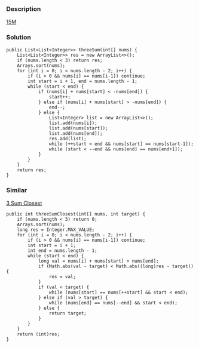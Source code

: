 ### Description
[15M](https://leetcode.com/problems/3sum/description/)

### Solution

    public List<List<Integer>> threeSum(int[] nums) {
        List<List<Integer>> res = new ArrayList<>();
        if (nums.length < 3) return res;
        Arrays.sort(nums);
        for (int i = 0; i < nums.length - 2; i++) {
            if (i > 0 && nums[i] == nums[i-1]) continue;
            int start = i + 1, end = nums.length - 1;
            while (start < end) {
                if (nums[i] + nums[start] < -nums[end]) {
                    start++;
                } else if (nums[i] + nums[start] > -nums[end]) {
                    end--;
                } else {
                    List<Integer> list = new ArrayList<>();
                    list.add(nums[i]);
                    list.add(nums[start]);
                    list.add(nums[end]);
                    res.add(list);
                    while (++start < end && nums[start] == nums[start-1]);
                    while (start < --end && nums[end] == nums[end+1]);
                }
            }
        }
        return res;
    }

### Similar
[3 Sum Closest](https://leetcode.com/problems/3sum-closest/description/)

    public int threeSumClosest(int[] nums, int target) {
        if (nums.length < 3) return 0;
        Arrays.sort(nums);
        long res = Integer.MAX_VALUE;
        for (int i = 0; i < nums.length - 2; i++) {
            if (i > 0 && nums[i] == nums[i-1]) continue;
            int start = i + 1;
            int end = nums.length - 1;
            while (start < end) {
                long val = nums[i] + nums[start] + nums[end];
                if (Math.abs(val - target) < Math.abs((long)res - target)) {
                    res = val;
                }
                if (val < target) {
                    while (nums[start] == nums[++start] && start < end);
                } else if (val > target) {
                    while (nums[end] == nums[--end] && start < end);
                } else {
                    return target;
                }
            }
        }
        return (int)res;
    }
